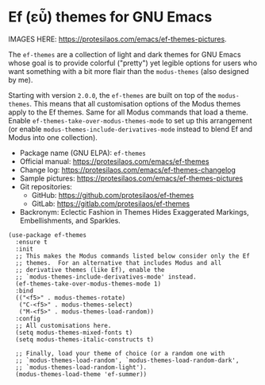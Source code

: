 # Ef (εὖ) themes for GNU Emacs

IMAGES HERE: <https://protesilaos.com/emacs/ef-themes-pictures>.

The `ef-themes` are a collection of light and dark themes for GNU Emacs
whose goal is to provide colorful ("pretty") yet legible options for
users who want something with a bit more flair than the `modus-themes`
(also designed by me).

Starting with version `2.0.0`, the `ef-themes` are built on top of the
`modus-themes`. This means that all customisation options of the Modus
themes apply to the Ef themes. Same for all Modus commands that load a
theme. Enable `ef-themes-take-over-modus-themes-mode` to set up this
arrangement (or enable `modus-themes-include-derivatives-mode` instead
to blend Ef and Modus into one collection).

+ Package name (GNU ELPA): `ef-themes`
+ Official manual: <https://protesilaos.com/emacs/ef-themes>
+ Change log: <https://protesilaos.com/emacs/ef-themes-changelog>
+ Sample pictures: <https://protesilaos.com/emacs/ef-themes-pictures>
+ Git repositories:
  + GitHub: <https://github.com/protesilaos/ef-themes>
  + GitLab: <https://gitlab.com/protesilaos/ef-themes>
+ Backronym: Eclectic Fashion in Themes Hides Exaggerated Markings,
  Embellishments, and Sparkles.

```elisp
(use-package ef-themes
  :ensure t
  :init
  ;; This makes the Modus commands listed below consider only the Ef
  ;; themes.  For an alternative that includes Modus and all
  ;; derivative themes (like Ef), enable the
  ;; `modus-themes-include-derivatives-mode' instead.
  (ef-themes-take-over-modus-themes-mode 1)
  :bind
  (("<f5>" . modus-themes-rotate)
   ("C-<f5>" . modus-themes-select)
   ("M-<f5>" . modus-themes-load-random))
  :config
  ;; All customisations here.
  (setq modus-themes-mixed-fonts t)
  (setq modus-themes-italic-constructs t)

  ;; Finally, load your theme of choice (or a random one with
  ;; `modus-themes-load-random', `modus-themes-load-random-dark',
  ;; `modus-themes-load-random-light').
  (modus-themes-load-theme 'ef-summer))
```
